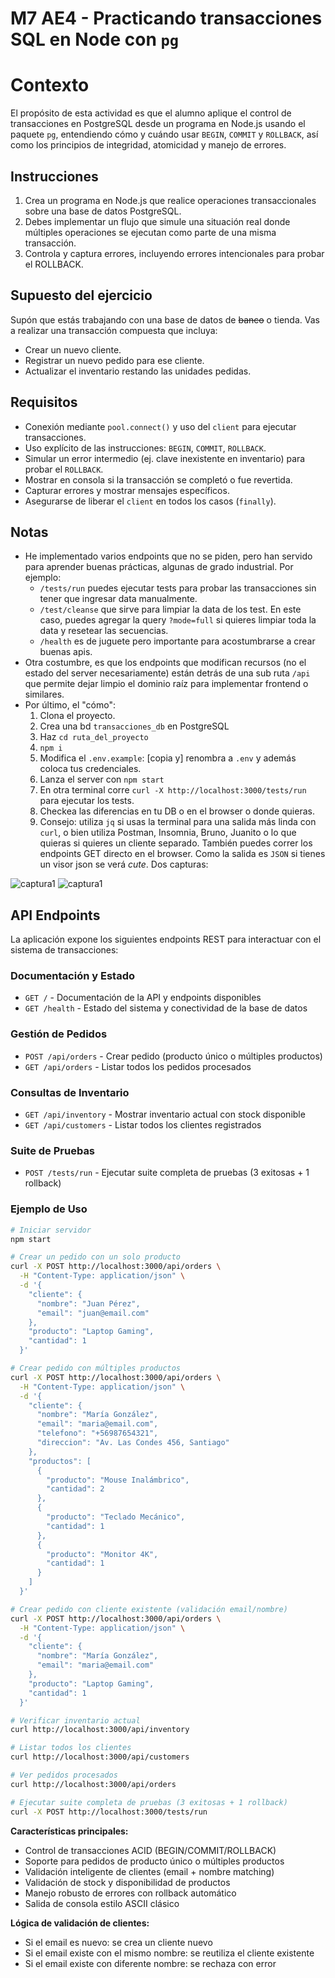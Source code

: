 # M7 AE4 - Practicando transacciones SQL en Node con `pg`

# Contexto

El propósito de esta actividad es que el alumno aplique el control de transacciones en PostgreSQL desde un programa en Node.js usando el paquete `pg`, entendiendo cómo y cuándo usar `BEGIN`, `COMMIT` y `ROLLBACK`, así como los principios de integridad, atomicidad y manejo de errores.

## Instrucciones

1. Crea un programa en Node.js que realice operaciones transaccionales sobre una base de datos PostgreSQL.
2. Debes implementar un flujo que simule una situación real donde múltiples operaciones se ejecutan como parte de una misma transacción.
3. Controla y captura errores, incluyendo errores intencionales para probar el ROLLBACK.

## Supuesto del ejercicio

Supón que estás trabajando con una base de datos de ~~banco~~ o tienda. Vas a realizar una transacción compuesta que incluya:

- Crear un nuevo cliente.
- Registrar un nuevo pedido para ese cliente.
- Actualizar el inventario restando las unidades pedidas.

## Requisitos

- Conexión mediante `pool.connect()` y uso del `client` para ejecutar transacciones.
- Uso explícito de las instrucciones: `BEGIN`, `COMMIT`, `ROLLBACK`.
- Simular un error intermedio (ej. clave inexistente en inventario) para probar el `ROLLBACK`.
- Mostrar en consola si la transacción se completó o fue revertida.
- Capturar errores y mostrar mensajes específicos.
- Asegurarse de liberar el `client` en todos los casos (`finally`).

## Notas

- He implementado varios endpoints que no se piden, pero han servido para aprender buenas prácticas, algunas de grado industrial. Por ejemplo:
    - `/tests/run` puedes ejecutar tests para probar las transacciones sin tener que ingresar data manualmente.
    - `/test/cleanse` que sirve para limpiar la data de los test. En este caso, puedes agregar la query `?mode=full` si quieres limpiar toda la data y resetear las secuencias.
    - `/health` es de juguete pero importante para acostumbrarse a crear buenas apis.
- Otra costumbre, es que los endpoints que modifican recursos (no el estado del server necesariamente) están detrás de una sub ruta `/api` que permite dejar limpio el dominio raíz para implementar frontend o similares.
- Por último, el "cómo":
    1. Clona el proyecto.
    2. Crea una bd `transacciones_db` en PostgreSQL
    3. Haz `cd ruta_del_proyecto`
    4. `npm i`
    5. Modifica el `.env.example`: [copia y] renombra a `.env` y además coloca tus credenciales.
    6. Lanza el server con `npm start`
    7. En otra terminal corre `curl -X http://localhost:3000/tests/run` para ejecutar los tests.
    8. Checkea las diferencias en tu DB o en el browser o donde quieras.
    9. Consejo: utiliza `jq` si usas la terminal para una salida más linda con `curl`, o bien utiliza Postman, Insomnia, Bruno, Juanito o lo que quieras si quieres un cliente separado. También puedes correr los endpoints GET directo en el browser. Como la salida es `JSON` si tienes un visor json se verá *cute*. Dos capturas:

![captura1](./screenshot_1.png)
![captura1](./screenshot_2.png)

## API Endpoints

La aplicación expone los siguientes endpoints REST para interactuar con el sistema de transacciones:

### **Documentación y Estado**
- `GET /` - Documentación de la API y endpoints disponibles
- `GET /health` - Estado del sistema y conectividad de la base de datos

### **Gestión de Pedidos**
- `POST /api/orders` - Crear pedido (producto único o múltiples productos)
- `GET /api/orders` - Listar todos los pedidos procesados

### **Consultas de Inventario**
- `GET /api/inventory` - Mostrar inventario actual con stock disponible
- `GET /api/customers` - Listar todos los clientes registrados

### **Suite de Pruebas**
- `POST /tests/run` - Ejecutar suite completa de pruebas (3 exitosas + 1 rollback)

### **Ejemplo de Uso**

```bash
# Iniciar servidor
npm start

# Crear un pedido con un solo producto
curl -X POST http://localhost:3000/api/orders \
  -H "Content-Type: application/json" \
  -d '{
    "cliente": {
      "nombre": "Juan Pérez",
      "email": "juan@email.com"
    },
    "producto": "Laptop Gaming",
    "cantidad": 1
  }'

# Crear pedido con múltiples productos
curl -X POST http://localhost:3000/api/orders \
  -H "Content-Type: application/json" \
  -d '{
    "cliente": {
      "nombre": "María González",
      "email": "maria@email.com",
      "telefono": "+56987654321",
      "direccion": "Av. Las Condes 456, Santiago"
    },
    "productos": [
      {
        "producto": "Mouse Inalámbrico",
        "cantidad": 2
      },
      {
        "producto": "Teclado Mecánico",
        "cantidad": 1
      },
      {
        "producto": "Monitor 4K",
        "cantidad": 1
      }
    ]
  }'

# Crear pedido con cliente existente (validación email/nombre)
curl -X POST http://localhost:3000/api/orders \
  -H "Content-Type: application/json" \
  -d '{
    "cliente": {
      "nombre": "María González",
      "email": "maria@email.com"
    },
    "producto": "Laptop Gaming",
    "cantidad": 1
  }'

# Verificar inventario actual
curl http://localhost:3000/api/inventory

# Listar todos los clientes
curl http://localhost:3000/api/customers

# Ver pedidos procesados
curl http://localhost:3000/api/orders

# Ejecutar suite completa de pruebas (3 exitosas + 1 rollback)
curl -X POST http://localhost:3000/tests/run
```

**Características principales:**
- Control de transacciones ACID (BEGIN/COMMIT/ROLLBACK)
- Soporte para pedidos de producto único o múltiples productos
- Validación inteligente de clientes (email + nombre matching)
- Validación de stock y disponibilidad de productos
- Manejo robusto de errores con rollback automático
- Salida de consola estilo ASCII clásico

**Lógica de validación de clientes:**
- Si el email es nuevo: se crea un cliente nuevo
- Si el email existe con el mismo nombre: se reutiliza el cliente existente
- Si el email existe con diferente nombre: se rechaza con error